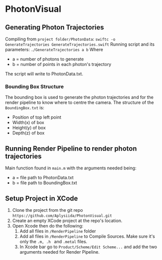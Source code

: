 # PhotonVisual

## Generating Photon Trajectories
Compiling from ```project folder/PhotonData```: 
```swiftc -o GenerateTrajectories GenerateTrajectories.swift```
Running script and its parameters:
```./GenerateTrajectories a b```
Where 
- a = number of photons to generate
- b = number of points in each photon's trajectory

The script will write to PhotonData.txt.
### Bounding Box Structure
The bounding box is used to generate the photon trajectories and for the render pipeline to know where to centre the camera.
The structure of the ```BoundingBox.txt``` is:
- Position of top left point
- Width(x) of box 
- Height(y) of box
- Depth(z) of box

## Running Render Pipeline to render photon trajectories
Main function found in ```main.m``` with the arguments needed being:
- a = file path to PhotonData.txt
- b = file path to BoundingBox.txt

## Setup Project in XCode
1. Clone the project from the git repo ```https://github.com/Aplysiida/PhotonVisual.git```
2. Create an empty XCode project at the repo's location.
3. Open Xcode then do the following:
    1. Add all files in ```/RenderPipeline``` folder
    2. Add all files in ```/RenderPipeline``` to Compile Sources. Make sure it's only the ```.m, .h ``` and ```.metal``` files.
    3. In Xcode bar go to ```Product/Scheme/Edit Scheme...``` and add the two arguments needed for Render Pipeline.
